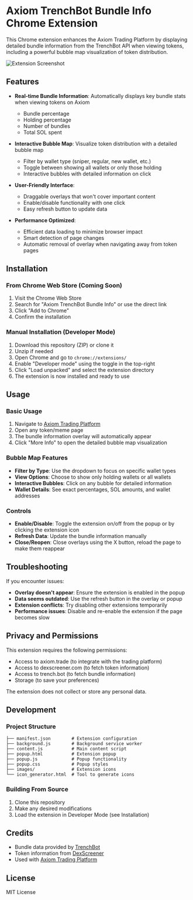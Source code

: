 # Axiom TrenchBot Bundle Info Chrome Extension

This Chrome extension enhances the Axiom Trading Platform by displaying detailed bundle information from the TrenchBot API when viewing tokens, including a powerful bubble map visualization of token distribution.

![Extension Screenshot](screenshots/extension_demo.png)

## Features

- **Real-time Bundle Information**: Automatically displays key bundle stats when viewing tokens on Axiom
  - Bundle percentage
  - Holding percentage
  - Number of bundles
  - Total SOL spent

- **Interactive Bubble Map**: Visualize token distribution with a detailed bubble map
  - Filter by wallet type (sniper, regular, new wallet, etc.)
  - Toggle between showing all wallets or only those holding
  - Interactive bubbles with detailed information on click

- **User-Friendly Interface**:
  - Draggable overlays that won't cover important content
  - Enable/disable functionality with one click
  - Easy refresh button to update data

- **Performance Optimized**:
  - Efficient data loading to minimize browser impact
  - Smart detection of page changes
  - Automatic removal of overlay when navigating away from token pages

## Installation

### From Chrome Web Store (Coming Soon)
1. Visit the Chrome Web Store
2. Search for "Axiom TrenchBot Bundle Info" or use the direct link
3. Click "Add to Chrome"
4. Confirm the installation

### Manual Installation (Developer Mode)
1. Download this repository (ZIP) or clone it
2. Unzip if needed
3. Open Chrome and go to `chrome://extensions/`
4. Enable "Developer mode" using the toggle in the top-right
5. Click "Load unpacked" and select the extension directory
6. The extension is now installed and ready to use

## Usage

### Basic Usage
1. Navigate to [Axiom Trading Platform](https://axiom.trade/)
2. Open any token/meme page
3. The bundle information overlay will automatically appear
4. Click "More Info" to open the detailed bubble map visualization

### Bubble Map Features
- **Filter by Type**: Use the dropdown to focus on specific wallet types
- **View Options**: Choose to show only holding wallets or all wallets
- **Interactive Bubbles**: Click on any bubble for detailed information
- **Wallet Details**: See exact percentages, SOL amounts, and wallet addresses

### Controls
- **Enable/Disable**: Toggle the extension on/off from the popup or by clicking the extension icon
- **Refresh Data**: Update the bundle information manually
- **Close/Reopen**: Close overlays using the X button, reload the page to make them reappear

## Troubleshooting

If you encounter issues:

- **Overlay doesn't appear**: Ensure the extension is enabled in the popup
- **Data seems outdated**: Use the refresh button in the overlay or popup
- **Extension conflicts**: Try disabling other extensions temporarily
- **Performance issues**: Disable and re-enable the extension if the page becomes slow

## Privacy and Permissions

This extension requires the following permissions:
- Access to axiom.trade (to integrate with the trading platform)
- Access to dexscreener.com (to fetch token information)
- Access to trench.bot (to fetch bundle information)
- Storage (to save your preferences)

The extension does not collect or store any personal data.

## Development

### Project Structure
```
├── manifest.json        # Extension configuration
├── background.js        # Background service worker
├── content.js           # Main content script
├── popup.html           # Extension popup
├── popup.js             # Popup functionality
├── popup.css            # Popup styles
├── images/              # Extension icons
└── icon_generator.html  # Tool to generate icons
```

### Building From Source
1. Clone this repository
2. Make any desired modifications
3. Load the extension in Developer Mode (see Installation)

## Credits
- Bundle data provided by [TrenchBot](https://trench.bot/)
- Token information from [DexScreener](https://dexscreener.com/)
- Used with [Axiom Trading Platform](https://axiom.trade/)

## License
MIT License